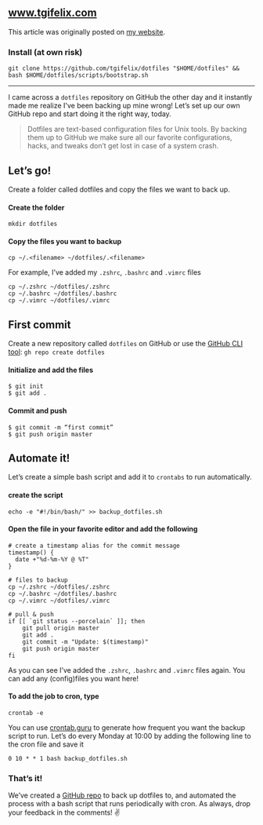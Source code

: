 ## www.tgifelix.com
This article was originally posted on [my website](https://www.tgifelix.com/).
### Install (at own risk)
```
git clone https://github.com/tgifelix/dotfiles "$HOME/dotfiles" && bash $HOME/dotfiles/scripts/bootstrap.sh
```
---
I came across a `dotfiles` repository on GitHub the other day and it instantly made me realize I've been backing up mine wrong! Let’s set up our own GitHub repo and start doing it the right way, today.

> Dotfiles are text-based configuration files for Unix tools. By backing them up to GitHub we make sure all our favorite configurations, hacks, and tweaks don’t get lost in case of a system crash. 

## Let’s go!
Create a folder called dotfiles and copy the files we want to back up.
#### Create the folder
```
mkdir dotfiles
```

#### Copy the files you want to backup
```
cp ~/.<filename> ~/dotfiles/.<filename>
```
For example, I’ve added my `.zshrc`, `.bashrc` and `.vimrc` files
```
cp ~/.zshrc ~/dotfiles/.zshrc
cp ~/.bashrc ~/dotfiles/.bashrc
cp ~/.vimrc ~/dotfiles/.vimrc
```

## First commit 
Create a new repository called `dotfiles` on GitHub or use the [GitHub CLI tool](https://cli.github.com): `gh repo create dotfiles`

#### Initialize and add the files
```
$ git init
$ git add .
```
#### Commit and push
```
$ git commit -m “first commit”
$ git push origin master
```


## Automate it!
Let’s create a simple bash script and add it to `crontabs` to run automatically.

#### create the script
```
echo -e "#!/bin/bash/" >> backup_dotfiles.sh
```

#### Open the file in your favorite editor and add the following
```
# create a timestamp alias for the commit message
timestamp() {
  date +"%d-%m-%Y @ %T"
}

# files to backup
cp ~/.zshrc ~/dotfiles/.zshrc
cp ~/.bashrc ~/dotfiles/.bashrc
cp ~/.vimrc ~/dotfiles/.vimrc

# pull & push
if [[ `git status --porcelain` ]]; then
    git pull origin master
    git add .
    git commit -m "Update: $(timestamp)"
    git push origin master
fi
```
As you can see I’ve added the `.zshrc`, `.bashrc` and `.vimrc` files again. You can add any (config)files you want here!

#### To add the job to cron, type
```
crontab -e
```
You can use [crontab.guru](https://crontab.guru) to generate how frequent you want the backup script to run. Let’s do every Monday at 10:00 by adding the following line to the cron file and save it
```
0 10 * * 1 bash backup_dotfiles.sh
```


### That’s it!

We’ve created a [GitHub repo](https://github.com/tgifelix/dotfiles) to back up dotfiles to, and automated the process with a bash script that runs periodically with cron. As always, drop your feedback in the comments! ✌️
